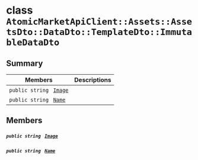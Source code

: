 # class `AtomicMarketApiClient::Assets::AssetsDto::DataDto::TemplateDto::ImmutableDataDto` 

## Summary

 Members                                | Descriptions                                
----------------------------------------|---------------------------------------------
`public string ` [`Image`](#class_atomic_market_api_client_1_1_assets_1_1_assets_dto_1_1_data_dto_1_1_template_dto_1_1_immutable_data_dto_1a84b799af34f4b881a534bb6834b28360) | 
`public string ` [`Name`](#class_atomic_market_api_client_1_1_assets_1_1_assets_dto_1_1_data_dto_1_1_template_dto_1_1_immutable_data_dto_1a7ee9065718e6628dc7791b756fa6c0f9) | 

## Members

##### `public string ` [`Image`](#class_atomic_market_api_client_1_1_assets_1_1_assets_dto_1_1_data_dto_1_1_template_dto_1_1_immutable_data_dto_1a84b799af34f4b881a534bb6834b28360) 

##### `public string ` [`Name`](#class_atomic_market_api_client_1_1_assets_1_1_assets_dto_1_1_data_dto_1_1_template_dto_1_1_immutable_data_dto_1a7ee9065718e6628dc7791b756fa6c0f9) 

